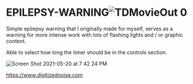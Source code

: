 # EPILEPSY-WARNING![TDMovieOut 0](https://user-images.githubusercontent.com/68321762/119154874-71b29b00-ba07-11eb-9ce4-c291bf6f759a.jpg)

Simple epilepsy warning that I originally made for myself, serves as a warning for more intense work with lots of
flashing lights and / or graphic content.

Able to select how long the timer should be in the controls section.

![Screen Shot 2021-05-20 at 7 42 24 PM](https://user-images.githubusercontent.com/68321762/119154878-724b3180-ba07-11eb-813e-ac95d8c76291.png)

https://www.digitizednoise.com
